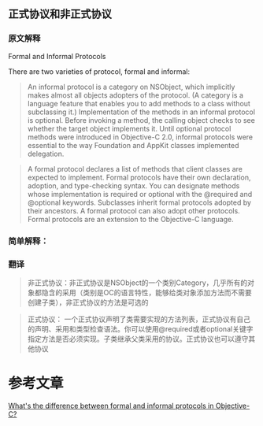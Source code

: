 ## 正式协议和非正式协议

### 原文解释
Formal and Informal Protocols

There are two varieties of protocol, formal and informal:

> An informal protocol is a category on NSObject, which implicitly makes almost all objects adopters of the protocol. (A category is a language feature that enables you to add methods to a class without subclassing it.) Implementation of the methods in an informal protocol is optional. Before invoking a method, the calling object checks to see whether the target object implements it. Until optional protocol methods were introduced in Objective-C 2.0, informal protocols were essential to the way Foundation and AppKit classes implemented delegation.

> A formal protocol declares a list of methods that client classes are expected to implement. Formal protocols have their own declaration, adoption, and type-checking syntax. You can designate methods whose implementation is required or optional with the @required and @optional keywords. Subclasses inherit formal protocols adopted by their ancestors. A formal protocol can also adopt other protocols.
Formal protocols are an extension to the Objective-C language.


### 简单解释：


### 翻译
> 非正式协议：非正式协议是NSObject的一个类别Category，几乎所有的对象都隐含的采用（类别是OC的语言特性，能够给类对象添加方法而不需要创建子类），非正式协议的方法是可选的

> 正式协议： 一个正式协议声明了类需要实现的方法列表，正式协议有自己的声明、采用和类型检查语法。你可以使用@required或者optional关键字指定方法是否必须实现。子类继承父类采用的协议。正式协议也可以遵守其他协议

# 参考文章

[What's the difference between formal and informal protocols in Objective-C?](https://www.e-learn.cn/content/wangluowenzhang/604719)